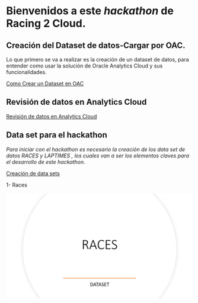 # Bienvenidos a este *hackathon* de Racing 2 Cloud.




## Creación del Dataset de datos-Cargar por OAC.

Lo que primero se va a realizar es la creación de un dataset de datos, para entender como usar la solución de Oracle Analytics Cloud y sus funcionalidades.

[Como Crear un Dataset en OAC](Crear_Dataset_Excel.md)


## Revisión de datos en Analytics Cloud

[Revisión de datos en Analytics Cloud](AnalisisDatos.md)

## Data set para el hackathon

_Para iniciar con el hackathon es necesario la creación de los data set de datos RACES y LAPTIMES , los cuales van a ser los elementos claves para el desarrollo de este hackathon._


[Creación de data sets](Hackathon_datasets.md)



1- Races

 
<a href="https://www.youtube.com/watch?v=PTYBiEv9PYg" target="_blank"> <img src="opt/Races.png" alt="Dataset Races"> </a>


